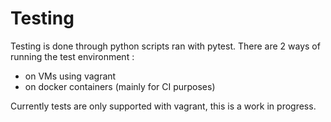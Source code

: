 # Testing

Testing is done through python scripts ran with pytest.
There are 2 ways of running the test environment :

* on VMs using vagrant
* on docker containers (mainly for CI purposes)

Currently tests are only supported with vagrant, this is a work in progress.
